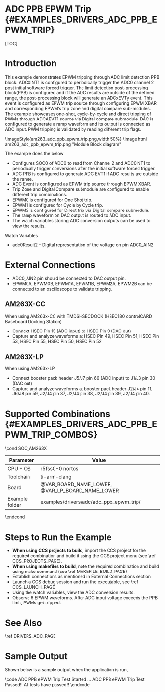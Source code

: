 # ADC PPB EPWM Trip {#EXAMPLES_DRIVERS_ADC_PPB_EPWM_TRIP}

[TOC]

# Introduction

This example demonstrates EPWM tripping through ADC limit detection PPB block. ADC0INT1 is
configured to periodically trigger the ADC0 channel 2 post initial software forced trigger. The limit
detection post-processing block(PPB) is configured and if the ADC results are outside of the defined
range, the post-processing block will generate an ADCxEVTy event. This event is configured as
EPWM trip source through configuring EPWM XBAR and corresponding EPWM’s trip zone and
digital compare sub-modules. The example showcases one-shot, cycle-by-cycle and direct tripping of
PWMs through ADCAEVT1 source via Digital compare submodule.
DAC is configured to generate a ramp waveform and its output is connected as ADC input. PWM tripping is
validated by reading different trip flags.

\imageStyle{am263_adc_ppb_epwm_trip.png,width:50%}
\image html am263_adc_ppb_epwm_trip.png "Module Block diagram"

The example does the below
- Configures SOC0 of ADC0 to read from Channel 2 and ADC0INT1 to periodically trigger conversions after the initial software forced trigger.
- ADC PPB is configured to generate ADC EVT1 if ADC results are outside the range.
- ADC Event is configured as EPWM trip source through EPWM XBAR.
- Trip Zone and Digital Compare submodule are configured to enable different trip combinations.
- EPWM0 is configured for One Shot trip.
- EPWM1 is configured for Cycle by Cycle trip.
- EPWM2 is configured for Direct trip via Digital compare submodule.
- The ramp waveform on DAC output is routed to ADC input.
- The watch variables storing ADC conversion outputs can be used to view the results.

Watch  Variables
- adc0Result2 - Digital representation of the voltage on pin ADC0_AIN2

# External Connections
- ADC0_AIN2 pin should be connected to DAC output pin.
- EPWM0A, EPWM0B, EPWM1A, EPWM1B, EPWM2A, EPWM2B can be connected to an oscilloscope to validate tripping.

## AM263X-CC

When using AM263x-CC with TMDSHSECDOCK (HSEC180 controlCARD Baseboard Docking Station)

- Connect HSEC Pin 15 (ADC input) to HSEC Pin 9 (DAC out)
- Capture and analyze waveforms at HSEC Pin 49, HSEC Pin 51, HSEC Pin 53, HSEC Pin 55, HSEC Pin 50, HSEC Pin 52

## AM263X-LP

When using AM263x-LP
- Connect booster pack header J5/J7 pin 66 (ADC input) to J1/J3 pin 30 (DAC out)
- Capture and analyze waveforms at booster pack header J2/J4 pin 11, J6/J8 pin 59, J2/J4 pin 37, J2/J4 pin 38, J2/J4 pin 39, J2/J4 pin 40.

# Supported Combinations {#EXAMPLES_DRIVERS_ADC_PPB_EPWM_TRIP_COMBOS}

\cond SOC_AM263X

 Parameter      | Value
 ---------------|-----------
 CPU + OS       | r5fss0-0 nortos
 Toolchain      | ti-arm-clang
 Board          | @VAR_BOARD_NAME_LOWER, @VAR_LP_BOARD_NAME_LOWER
 Example folder | examples/drivers/adc/adc_ppb_epwm_trip/

\endcond

# Steps to Run the Example

- **When using CCS projects to build**, import the CCS project for the required combination
  and build it using the CCS project menu (see \ref CCS_PROJECTS_PAGE).
- **When using makefiles to build**, note the required combination and build using
  make command (see \ref MAKEFILE_BUILD_PAGE)
- Establish connections as mentioned in External Connections section
- Launch a CCS debug session and run the executable, see \ref CCS_LAUNCH_PAGE
- Using the watch variables, view the ADC conversion results.
- Observe 6 EPWM waveforms. After ADC input voltage exceeds the PPB limit, PWMs get tripped.

# See Also

\ref DRIVERS_ADC_PAGE

# Sample Output

Shown below is a sample output when the application is run,

\code
ADC PPB ePWM Trip Test Started ...
ADC PPB ePWM Trip Test Passed!!
All tests have passed!!
\endcode
